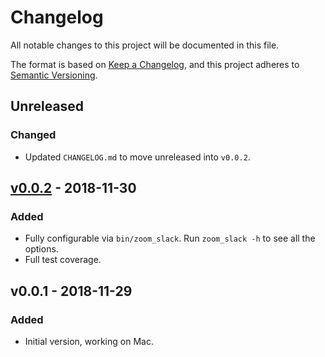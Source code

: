 # Changelog
All notable changes to this project will be documented in this file.

The format is based on [Keep a Changelog](https://keepachangelog.com/en/1.0.0/),
and this project adheres to [Semantic Versioning](https://semver.org/spec/v2.0.0.html).

## Unreleased
### Changed
- Updated `CHANGELOG.md` to move unreleased into `v0.0.2`.

## [v0.0.2] - 2018-11-30
### Added
- Fully configurable via `bin/zoom_slack`.  Run `zoom_slack -h` to see all the options.
- Full test coverage.

## v0.0.1 - 2018-11-29
### Added
- Initial version, working on Mac.

[v0.0.2]: https://github.com/bwebster/zoom_slack/compare/v0.0.1...v0.0.2
